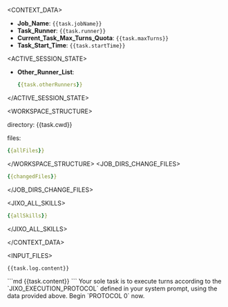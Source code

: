 <CONTEXT_DATA>
<ENVIRONMENT>

- **Job_Name**: `{{task.jobName}}`
- **Task_Runner**: `{{task.runner}}`
- **Current_Task_Max_Turns_Quota**: `{{task.maxTurns}}`
- **Task_Start_Time**: `{{task.startTime}}`

</ENVIRONMENT>

<ACTIVE_SESSION_STATE>

- **Other_Runner_List**:
  ```yaml
  {{task.otherRunners}}
  ```

</ACTIVE_SESSION_STATE>

<WORKSPACE_STRUCTURE>

directory: {{task.cwd}}

files:

```yaml
{{allFiles}}
```

</WORKSPACE_STRUCTURE>
<JOB_DIRS_CHANGE_FILES>

```yaml
{{changedFiles}}
```

</JOB_DIRS_CHANGE_FILES>

<JIXO_ALL_SKILLS>

```yaml
{{allSkills}}
```

</JIXO_ALL_SKILLS>

</CONTEXT_DATA>

<INPUT_FILES>
<FILE id="log_file" path="{{task.log.filepath}}">
<CONTENT>

```md
{{task.log.content}}
```

</CONTENT>
</FILE>

<FILE id="job_file" path="{{task.filepath}}">
<CONTENT>
```md
{{task.content}}
```
</CONTENT>
</FILE>
</INPUT_FILES>

<IMPERATIVE>
Your sole task is to execute turns according to the `JIXO_EXECUTION_PROTOCOL` defined in your system prompt, using the data provided above. Begin `PROTOCOL 0` now.
</IMPERATIVE>
